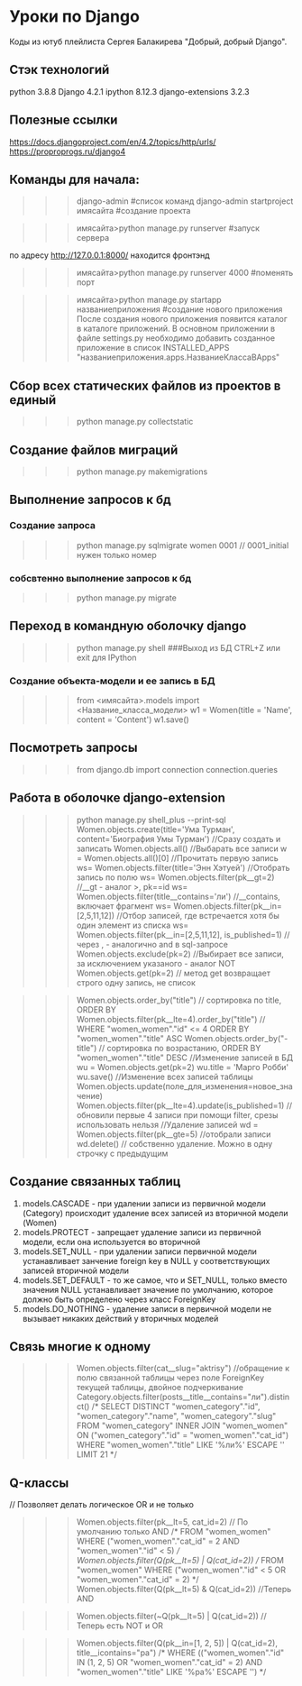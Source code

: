 # Уроки по Django
Коды из ютуб плейлиста Сергея Балакирева "Добрый, добрый Django".

## Стэк технологий
python 3.8.8
Django 4.2.1
ipython 8.12.3
django-extensions 3.2.3

## Полезные ссылки
https://docs.djangoproject.com/en/4.2/topics/http/urls/
https://proproprogs.ru/django4


## Команды для начала:
>>>django-admin #список команд
>>>django-admin startproject имясайта #создание проекта

>>>имясайта>python manage.py runserver #запуск сервера

по адресу http://127.0.0.1:8000/ находится фронтэнд

>>>имясайта>python manage.py runserver 4000 #поменять порт

>>>имясайта>python manage.py startapp названиеприложения #создание нового приложения
После создания нового приложения появится каталог в каталоге приложений. В основном приложении в файле settings.py необходимо 
добавить созданное приложение в список INSTALLED_APPS "названиеприложения.apps.НазваниеКлассаВApps"

## Сбор всех статических файлов из проектов в единый
>>>python manage.py collectstatic

## Создание файлов миграций
>>>python manage.py makemigrations

## Выполнение запросов к бд
### Создание запроса
>>>python manage.py sqlmigrate women 0001 // 0001_initial нужен только номер
### собсвтенно выполнение запросов к бд
>>>python manage.py migrate

## Переход в командную оболочку django
>>>python manage.py shell
###Выход из БД
>>>CTRL+Z или exit для IPython
### Создание объекта-модели и ее запись в БД
>>>from <имясайта>.models import <Название_класса_модели>
>>>w1 = Women(title = 'Name', content = 'Content')
>>>w1.save()
## Посмотреть запросы
>>>from django.db import connection
>>>connection.queries

## Работа в оболочке django-extension
>>>python manage.py shell_plus --print-sql
>>>Women.objects.create(title='Ума Турман', content='Биография Умы Турман')  //Сразу создать и записать
>>>Women.objects.all() //Выбарать все записи
>>>w = Women.objects.all()[0] //Прочитать первую запись
>>>ws= Women.objects.filter(title='Энн Хэтуей') //Отобрать запись по полю
>>>ws= Women.objects.filter(pk__gt=2) //__gt - аналог >, pk==id
>>>ws= Women.objects.filter(title__contains='ли') //__contains, включает фрагмент
>>>ws= Women.objects.filter(pk__in=[2,5,11,12])  //Отбор записей, где встречается хотя бы один элемент из списка
>>>ws= Women.objects.filter(pk__in=[2,5,11,12], is_published=1) // через , - аналогично and в sql-запросе
>>>Women.objects.exclude(pk=2) //Выбирает все записи, за исключением указаного - аналог NOT
>>>Women.objects.get(pk=2) // метод get возвращает строго одну запись, не список

>>>Women.objects.order_by("title") // сортировка по title, ORDER BY
>>>Women.objects.filter(pk__lte=4).order_by("title") //  WHERE "women_women"."id" <= 4 ORDER BY "women_women"."title" ASC
>>>Women.objects.order_by("-title") // сортировка по возрастанию,  ORDER BY "women_women"."title" DESC
//Изменение записей в БД
>>>wu = Women.objects.get(pk=2)
>>>wu.title = 'Марго Робби'
>>>wu.save()
//Изменение всех записей таблицы
>>>Women.objects.update(поле_для_изменения=новое_значение)
>>> Women.objects.filter(pk__lte=4).update(is_published=1) // обновили первые 4 записи при помощи filter, срезы использовать нельзя
//Удаление записей
>>>wd = Women.objects.filter(pk__gte=5) //отобрали записи
>>>wd.delete() // собственно удаление. Можно в одну строчку с предыдущим


## Создание связанных таблиц
1. models.CASCADE - при удалении записи из первичной модели (Category) происходит удаление всех записей из вторичной модели (Women)
2. models.PROTECT - запрещает удаление записи из первичной модели, если она используется во вторичной
3. models.SET_NULL - при удалении записи первичной модели устанавливает занчение foreign key в NULL у соответствующих записей вторичной модели
4. models.SET_DEFAULT - то же самое, что и SET_NULL, только вместо значения NULL устанавливает значение по умолчанию, которое должно быть определено через класс ForeignKey
5. models.DO_NOTHING - удаление записи в первичной модели не вызывает никаких действий у вторичных моделей

## Связь многие к одному
>>>Women.objects.filter(cat__slug="aktrisy") //обращение к полю связанной таблицы через поле ForeignKey текущей таблицы, двойное подчеркивание
>>>Category.objects.filter(posts__title__contains="ли").distinct()
/* 
SELECT DISTINCT "women_category"."id",
       "women_category"."name",
       "women_category"."slug"
  FROM "women_category"
 INNER JOIN "women_women"
    ON ("women_category"."id" = "women_women"."cat_id")
 WHERE "women_women"."title" LIKE '%ли%' ESCAPE '\'
 LIMIT 21
 */

## Q-классы
// Позволяет делать логическое OR и не только
>>>Women.objects.filter(pk__lt=5, cat_id=2) // По умолчанию только AND 
/*
 FROM "women_women"
 WHERE ("women_women"."cat_id" = 2 AND "women_women"."id" < 5)
*/
>>>Women.objects.filter(Q(pk__lt=5) | Q(cat_id=2))
/*
 FROM "women_women"
 WHERE ("women_women"."id" < 5 OR "women_women"."cat_id" = 2)
*/
>>>Women.objects.filter(Q(pk__lt=5) & Q(cat_id=2)) //Теперь AND

>>>Women.objects.filter(~Q(pk__lt=5) | Q(cat_id=2)) //Теперь есть NOT и OR

>>>Women.objects.filter(Q(pk__in=[1, 2, 5]) | Q(cat_id=2), title__icontains="ра")
/*
 WHERE (("women_women"."id" IN (1, 2, 5) OR "women_women"."cat_id" = 2) AND "women_women"."title" LIKE '%ра%' ESCAPE '\')
*/




